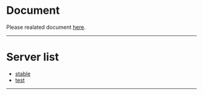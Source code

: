 # Document

Please realated document [here](../).

---

# Server list

  * [stable](stable)
  * [test](test)

---